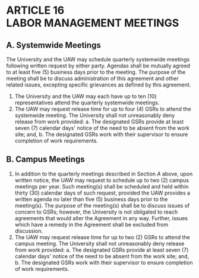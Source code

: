# ARTICLE 16 <br> LABOR MANAGEMENT MEETINGS 

## A. Systemwide Meetings

The University and the UAW may schedule quarterly systemwide meetings following written request by either party. Agendas shall be mutually agreed to at least five (5) business days prior to the meeting. The purpose of the meeting shall be to discuss administration of this agreement and other related issues, excepting specific grievances as defined by this agreement.

1. The University and the UAW may each have up to ten (10) representatives attend the quarterly systemwide meetings.
2. The UAW may request release time for up to four (4) GSRs to attend the systemwide meeting. The University shall not unreasonably deny release from work provided:
a. The designated GSRs provide at least seven (7) calendar days' notice of the need to be absent from the work site; and,
b. The designated GSRs work with their supervisor to ensure completion of work requirements.

## B. Campus Meetings

1. In addition to the quarterly meetings described in Section $A$ above, upon written notice, the UAW may request to schedule up to two (2) campus meetings per year. Such meeting(s) shall be scheduled and held within thirty (30) calendar days of such request, provided the UAW provides a written agenda no later than five (5) business days prior to the meeting(s). The purpose of the meeting(s) shall be to discuss issues of concern to GSRs; however, the University is not obligated to reach agreements that would alter the Agreement in any way. Further, issues which have a remedy in the Agreement shall be excluded from discussion.
2. The UAW may request release time for up to two (2) GSRs to attend the campus meeting. The University shall not unreasonably deny release from work provided:
a. The designated GSRs provide at least seven (7) calendar days' notice of the need to be absent from the work site; and,
b. The designated GSRs work with their supervisor to ensure completion of work requirements.
